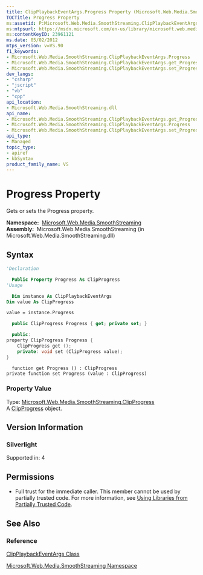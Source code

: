 ```yaml
---
title: ClipPlaybackEventArgs.Progress Property (Microsoft.Web.Media.SmoothStreaming)
TOCTitle: Progress Property
ms:assetid: P:Microsoft.Web.Media.SmoothStreaming.ClipPlaybackEventArgs.Progress
ms:mtpsurl: https://msdn.microsoft.com/en-us/library/microsoft.web.media.smoothstreaming.clipplaybackeventargs.progress(v=VS.90)
ms:contentKeyID: 23961121
ms.date: 05/02/2012
mtps_version: v=VS.90
f1_keywords:
- Microsoft.Web.Media.SmoothStreaming.ClipPlaybackEventArgs.Progress
- Microsoft.Web.Media.SmoothStreaming.ClipPlaybackEventArgs.get_Progress
- Microsoft.Web.Media.SmoothStreaming.ClipPlaybackEventArgs.set_Progress
dev_langs:
- "csharp"
- "jscript"
- "vb"
- "cpp"
api_location:
- Microsoft.Web.Media.SmoothStreaming.dll
api_name:
- Microsoft.Web.Media.SmoothStreaming.ClipPlaybackEventArgs.get_Progress
- Microsoft.Web.Media.SmoothStreaming.ClipPlaybackEventArgs.Progress
- Microsoft.Web.Media.SmoothStreaming.ClipPlaybackEventArgs.set_Progress
api_type:
- Managed
topic_type:
- apiref
- kbSyntax
product_family_name: VS
---
```


# Progress Property

Gets or sets the Progress property.

**Namespace:**  [Microsoft.Web.Media.SmoothStreaming](microsoft-web-media-smoothstreaming-namespace_1.md)  
**Assembly:**  Microsoft.Web.Media.SmoothStreaming (in Microsoft.Web.Media.SmoothStreaming.dll)

## Syntax

```vb
'Declaration

  Public Property Progress As ClipProgress
'Usage

  Dim instance As ClipPlaybackEventArgs
Dim value As ClipProgress

value = instance.Progress
```

```csharp
  public ClipProgress Progress { get; private set; }
```

```cpp
  public:
property ClipProgress Progress {
    ClipProgress get ();
    private: void set (ClipProgress value);
}
```

```jscript
  function get Progress () : ClipProgress
private function set Progress (value : ClipProgress)
```

### Property Value

Type: [Microsoft.Web.Media.SmoothStreaming.ClipProgress](clipprogress-enumeration-microsoft-web-media-smoothstreaming_1.md)  
A [ClipProgress](clipprogress-enumeration-microsoft-web-media-smoothstreaming_1.md) object.  

## Version Information

### Silverlight

Supported in: 4  

## Permissions

  - Full trust for the immediate caller. This member cannot be used by partially trusted code. For more information, see [Using Libraries from Partially Trusted Code](https://msdn.microsoft.com/library/8skskf63).

## See Also

### Reference

[ClipPlaybackEventArgs Class](clipplaybackeventargs-class-microsoft-web-media-smoothstreaming_1.md)

[Microsoft.Web.Media.SmoothStreaming Namespace](microsoft-web-media-smoothstreaming-namespace_1.md)

